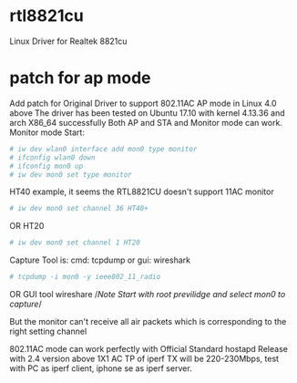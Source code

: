 # rtl8821cu
Linux Driver for Realtek 8821cu

# patch for ap mode
Add patch for Original Driver to support 802.11AC AP mode in Linux 4.0 above
The driver has been tested on Ubuntu 17.10 with kernel 4.13.36 and arch X86_64 successfully
Both AP and STA and Monitor mode can work.
Monitor mode Start:
```sh
# iw dev wlan0 interface add mon0 type monitor
# ifconfig wlan0 down
# ifconfig mon0 up
# iw dev mon0 set type monitor
```

HT40 example, it seems the RTL8821CU doesn't support 11AC monitor
```sh
# iw dev mon0 set channel 36 HT40+
```

OR HT20
```sh
# iw dev mon0 set channel 1 HT20
```

Capture Tool is: cmd: tcpdump or gui: wireshark
```sh
# tcpdump -i mon0 -y ieee802_11_radio 
```

OR GUI tool wireshare     /*Note Start with root previlidge and select mon0 to capture*/

But the monitor can't receive all air packets which is corresponding to the right setting channel

802.11AC mode can work perfectly with Official Standard hostapd Release with 2.4 version above
1X1 AC TP of iperf TX will be 220-230Mbps, test with PC as iperf client, iphone se as iperf server.

